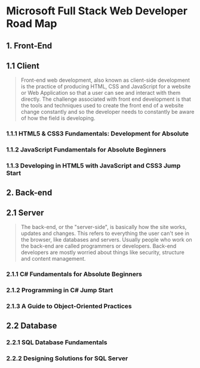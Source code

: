 # Microsoft Full Stack Web Developer Road Map

## 1. Front-End
## 1.1 Client
> Front-end web development, also known as client-side development is the practice of producing HTML, CSS and JavaScript for a website or Web Application so that a user can see and interact with them directly. The challenge associated with front end development is that the tools and techniques used to create the front end of a website change constantly and so the developer needs to constantly be aware of how the field is developing.

### 1.1.1 HTML5 & CSS3 Fundamentals: Development for Absolute

### 1.1.2 JavaScript Fundamentals for Absolute Beginners

### 1.1.3 Developing in HTML5 with JavaScript and CSS3 Jump Start

## 2. Back-end
## 2.1 Server
> The back-end, or the "server-side", is basically how the site works, updates and changes. This refers to everything the user can't see in the browser, like databases and servers. Usually people who work on the back-end are called programmers or developers. Back-end developers are mostly worried about things like security, structure and content management.

### 2.1.1 C# Fundamentals for Absolute Beginners

### 2.1.2 Programming in C# Jump Start

### 2.1.3 A Guide to Object-Oriented Practices

## 2.2 Database

### 2.2.1 SQL Database Fundamentals

### 2.2.2 Designing Solutions for SQL Server

